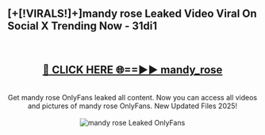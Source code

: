 <h2>[+[!VIRALS!]+]mandy rose Leaked Video Viral On Social X Trending Now - 31di1</h2>
<br>
<div align="center">
<h2><a href="https://libra.edu.pl?mandy_rose" rel="nofollow">🔴 CLICK HERE 🌐==►► mandy_rose</a></h2>
<br>
Get mandy rose OnlyFans leaked all content. Now you can access all videos and pictures of mandy rose OnlyFans. New Updated Files 2025!
<br>
<br>
<a href="https://libra.edu.pl?mandy_rose" rel="nofollow" data-target="animated-image.originalLink"><img src="https://i.ibb.co.com/WyWwxjT/player-gif2.gif" alt="mandy rose Leaked OnlyFans" style="max-width: 100%; display: inline-block;" data-target="animated-image.originalImage"></a>
</div>
<br>